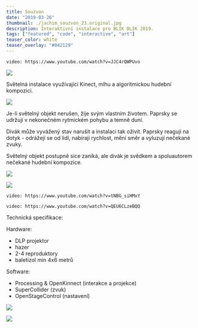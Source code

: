 ```yaml
---
title: Souzvon
date: "2019-03-26"
thumbnail: ./jachim_souzvon_23.original.jpg
description: Interaktivní instalace pro BLIK BLIK 2019.
tags: ["featured", "code", "interactive", "art"]
teaser_color: white
teaser_overlay: "#042129"
---
```


<div class="p-row p-row_center">

<div class="p-col p-col_12 p-col_md_6 p-col_lg_6">

`video: https://www.youtube.com/watch?v=JJC4rQWPUvo`

</div>

<div class="p-col p-col_12 p-col_md_6 p-col_lg_3">

![](./jachim_souzvon_12.original.jpg)

</div>

<div class="p-col p-col_12 p-col_md_6 p-col_lg_3">

Světelná instalace využívající Kinect, mlhu a algoritmickou hudební kompozici.

![](./jachim_souzvon_26.original.jpg)

</div>

<div class="p-col p-col_12 p-col_md_6 p-col_lg_3">

Je-li světelný objekt nerušen, žije svým vlastním životem. Paprsky se udržují v nekonečném rytmickém pohybu a temně duní.

Divák může vyvážený stav narušit a instalaci tak oživit. Paprsky reagují na dotyk - odrážejí se od lidí, nabírají rychlost, mění směr a vyluzují nečekané zvuky.

Světelný objekt postupně sice zaniká, ale divák je svědkem a spoluautorem nečekané hudební kompozice.

</div>

<div class="p-col p-col_12 p-col_lg_9">

![](./jachim_souzvon_23.original.jpg)

</div>

<div class="p-col p-col_12 p-col_md_4 p-col_lg_3">

![](./jachim_souzvon_16.original.jpg)

</div>

<div class="p-col p-col_12 p-col_md_6">

`video: https://www.youtube.com/watch?v=tNBG_siHMxY`

`video: https://www.youtube.com/watch?v=QEU6CLzeBQQ`

</div>

<div class="p-col p-col_12 p-col_md_6 p-col_lg_3">

Technická specifikace:

Hardware:

- DLP projektor
- hazer
- 2-4 reproduktory
- baletizol min 4x6 metrů


Software:

- Processing & OpenKinnect (interakce a projekce)
- SuperCollider (zvuk)
- OpenStageControl (nastavení)

</div>

<div class="p-col p-col_12 p-col_md_6 p-col_lg_4">

![](./jachim_souzvon_34.original.jpg)

</div>

<div class="p-col p-col_12 p-col_md_6 p-col_lg_4">

![](./animace_dotyk_small_square.original.png)

</div>
